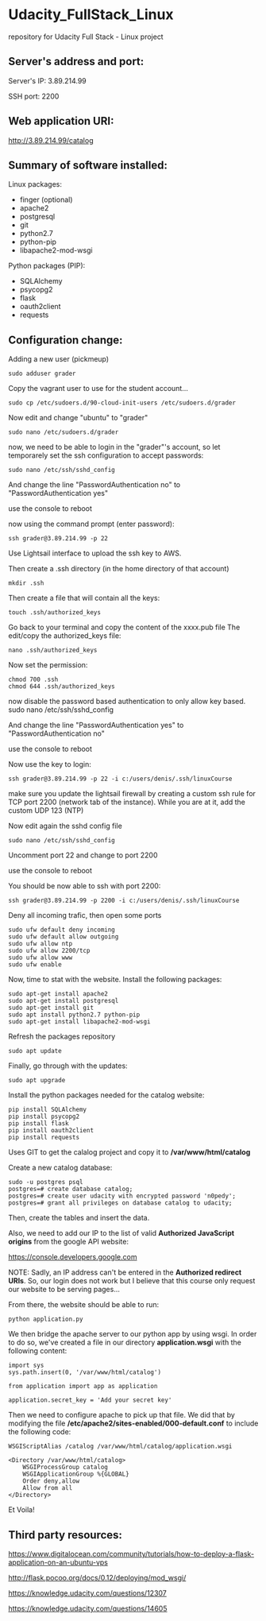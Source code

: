 # Udacity_FullStack_Linux

repository for Udacity Full Stack - Linux project

## Server's address and port:

Server's IP: 3.89.214.99

SSH port: 2200

## Web application URI:

http://3.89.214.99/catalog

## Summary of software installed:

Linux packages:

- finger (optional)
- apache2
- postgresql
- git
- python2.7
- python-pip
- libapache2-mod-wsgi

Python packages (PIP):

- SQLAlchemy
- psycopg2
- flask
- oauth2client
- requests

## Configuration change:

Adding a new user (pickmeup)
```
sudo adduser grader
```
Copy the vagrant user to use for the student account...
```
sudo cp /etc/sudoers.d/90-cloud-init-users /etc/sudoers.d/grader
```
Now edit and change "ubuntu" to "grader"
```
sudo nano /etc/sudoers.d/grader
```

now, we need to be able to login in the "grader"'s account, so let temporarely set the ssh configuration to accept passwords:
```
sudo nano /etc/ssh/sshd_config
```
And change the line "PasswordAuthentication no" to "PasswordAuthentication yes"

use the console to reboot

now using the command prompt (enter password):
```
ssh grader@3.89.214.99 -p 22
```

Use Lightsail interface to upload the ssh key to AWS.

Then create a .ssh directory (in the home directory of that account)
```
mkdir .ssh
```

Then create a file that will contain all the keys:
```
touch .ssh/authorized_keys
```

Go back to your terminal and copy the content of the xxxx.pub file
The edit/copy the authorized_keys file:
```
nano .ssh/authorized_keys
```

Now set the permission:
```
chmod 700 .ssh
chmod 644 .ssh/authorized_keys
```


now disable the password based authentication to only allow key based.
sudo nano /etc/ssh/sshd_config

And change the line "PasswordAuthentication yes" to "PasswordAuthentication no"

use the console to reboot

Now use the key to login:
```
ssh grader@3.89.214.99 -p 22 -i c:/users/denis/.ssh/linuxCourse
```

make sure you update the lightsail firewall by creating a custom ssh rule for TCP port 2200 (network tab of the instance).
While you are at it, add the custom UDP 123 (NTP)

Now edit again the sshd config file
```
sudo nano /etc/ssh/sshd_config
```

Uncomment port 22 and change to port 2200

use the console to reboot

You should be now able to ssh with port 2200:

```
ssh grader@3.89.214.99 -p 2200 -i c:/users/denis/.ssh/linuxCourse
```

Deny all incoming trafic, then open some ports
```
sudo ufw default deny incoming
sudo ufw default allow outgoing
sudo ufw allow ntp
sudo ufw allow 2200/tcp
sudo ufw allow www
sudo ufw enable
```

Now, time to stat with the website.  Install the following packages:

```
sudo apt-get install apache2
sudo apt-get install postgresql
sudo apt-get install git
sudo apt install python2.7 python-pip
sudo apt-get install libapache2-mod-wsgi
```

Refresh the packages repository
```
sudo apt update
```

Finally, go through with the updates:
```
sudo apt upgrade
```

Install the python packages needed for the catalog website:
```
pip install SQLAlchemy
pip install psycopg2
pip install flask
pip install oauth2client
pip install requests
```

Uses GIT to get the calalog project and copy it to **/var/www/html/catalog**

Create a new catalog database:
```
sudo -u postgres psql
postgres=# create database catalog;
postgres=# create user udacity with encrypted password 'n0pedy';
postgres=# grant all privileges on database catalog to udacity;
```
Then, create the tables and insert the data.

Also, we need to add our IP to the list of valid **Authorized JavaScript origins** from the google API website:

https://console.developers.google.com

NOTE: Sadly, an IP address can't be entered in the **Authorized redirect URIs**.  So, our login does not work but I believe that this course only request our website to be serving pages...

From there, the website should be able to run:
```
python application.py
```

We then bridge the apache server to our python app by using wsgi.  In order to do so, we've created a file in our directory **application.wsgi** with the following content:
```
import sys
sys.path.insert(0, '/var/www/html/catalog')

from application import app as application

application.secret_key = 'Add your secret key'
```
Then we need to configure apache to pick up that file.  We did that by modifying the file **/etc/apache2/sites-enabled/000-default.conf** to include the following code:
```
WSGIScriptAlias /catalog /var/www/html/catalog/application.wsgi

<Directory /var/www/html/catalog>
    WSGIProcessGroup catalog
    WSGIApplicationGroup %{GLOBAL}
    Order deny,allow
    Allow from all
</Directory>
```
Et Voila!

## Third party resources:

https://www.digitalocean.com/community/tutorials/how-to-deploy-a-flask-application-on-an-ubuntu-vps

http://flask.pocoo.org/docs/0.12/deploying/mod_wsgi/

https://knowledge.udacity.com/questions/12307

https://knowledge.udacity.com/questions/14605

